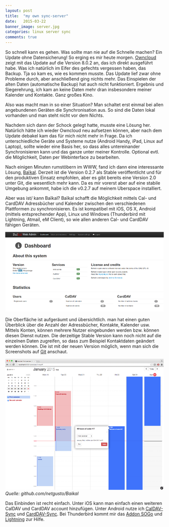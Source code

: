 ```yaml
---
layout: post
title:  "my own sync-server"
date:   2015-03-22
banner_image: server.jpg
categories: linux server sync
comments: true
---
```

So schnell kann es gehen. Was sollte man nie auf die Schnelle machen? Ein Update ohne Datensicherung! 
So erging es mir heute morgen. [Owncloud](https://owncloud.org/) zeigt mit das Update auf die Version 8.0.2 an, das ich direkt ausgeführt habe. Was ich natürlich im Eifer des gefechts vergessen haben, das Backup.
Tja so kam es, wie es kommen musste. Das Update lief zwar ohne Probleme durch, aber anschließend ging nichts mehr. 
Das Einspielen der alten Daten (automatische Backup) hat auch nicht funktioniert.
Ergebnis und Siegerehrung, ich kam an keine Daten mehr dran insbesondere meiner Kalender und Kontakte. Ganz großes Kino.

Also was macht man in so einer Situation? 
Man schaltet erst einmal bei allen angebundenen Geräten die Synchronisation aus. So sind die Daten lokal vorhanden und man steht nicht vor dem Nichts.

Nachdem sich dann der Schock gelegt hatte, musste eine Lösung her. Natürlich hätte ich wieder Owncloud neu aufsetzen können, aber nach dem Update debakel kam das für mich nicht mehr in Frage. Da ich unterschiedliche Geräte und Systeme nutze (Android Handy, iPad, Linux auf Laptop), sollte wieder eine Basis her, so dass alles untereinander Synchronisieren kann und das ganze unter meiner Kontrolle. Optional evtl. die Möglichkeit, Daten per Webinterface zu bearbeiten.

Nach einigen Minuten rumstöbern im WWW, fand ich dann eine interessante Lösung, [Baïkal](http://baikal-server.com/). Derzeit ist die Version 0.2.7 als Stable veröffentlicht und für den produktiven Einsatz empfohlen, aber es gibt bereits eine Version 2.0 unter Git, die wesentlich mehr kann. 
Da es mir vorerst aber auf eine stabile Umgebung ankommt, habe ich die v0.2.7  auf meinem Uberspace installiert.

Aber was ist/ kann Baïkal?
Baïkal schafft die Möglichkeit mittels Cal- und CardDAV Adressbücher und Kalender zwischen den verschiedenen Plattformen zu synchronisieren. Es ist kompatibel mit iOS, OS X, Android (mittels entsprechender App), Linux und Windows (Thunderbird mit Lightning, Atmail, eM Client), so wie allen anderen Cal- und CardDAV fähigen Geräten. 

![](/images/baikal_Dashboard.png)

Die Oberfläche ist aufgeräumt und übersichtlich. man hat einen guten Überblick über die Anzahl der Adressbücher, Kontakte, Kalender usw.
Mittels Konten, können mehrere Nutzer eingebunden werden bzw. können diesen Dienst nutzen.
Die derzeitige Stable Version kann noch nicht auf die einzelnen Daten zugreifen, so dass zum Beispiel Kontaktdaten geändert werden können. Die ist mit der neuen Version möglich, wenn man sich die Screenshots auf [Git](https://github.com/netgusto/Baikal) anschaut.

![](/images/baikal_kalender_baikal2-1.png)
*Quelle: github.com/netgusto/Baikal*

Das Einbinden ist recht einfach. Unter iOS kann man einfach einen weiteren CalDAV und CardDAV account hinzufügen. Unter Android nutze ich [CalDAV-Sync](https://play.google.com/store/apps/details?id=org.dmfs.caldav.lib&hl=de) und [CardDAV-Sync](https://play.google.com/store/apps/details?id=org.dmfs.carddav.Sync&hl=de). Bei Thunderbird kommt mir das [Addon SOGo](http://www.sogo.nu/downloads/frontends.html) und [Lightning](https://addons.mozilla.org/de/thunderbird/addon/lightning/) zur Hilfe.
